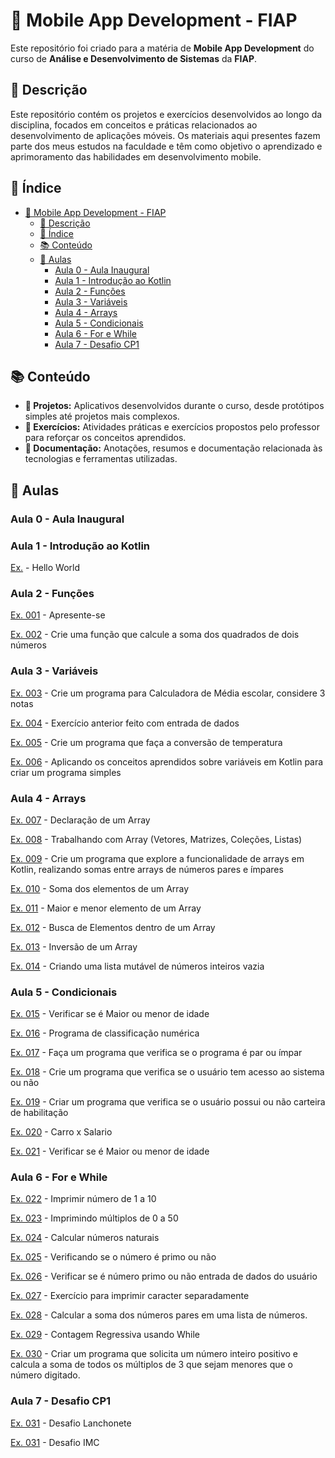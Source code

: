 

# 📱 Mobile App Development - FIAP

Este repositório foi criado para a matéria de **Mobile App Development** do curso de **Análise e Desenvolvimento de Sistemas** da **FIAP**.

## 📝 Descrição

Este repositório contém os projetos e exercícios desenvolvidos ao longo da disciplina, focados em conceitos e práticas relacionados ao desenvolvimento de aplicações móveis. Os materiais aqui presentes fazem parte dos meus estudos na faculdade e têm como objetivo o aprendizado e aprimoramento das habilidades em desenvolvimento mobile.

## 📂 Índice
- [📱 Mobile App Development - FIAP](#-mobile-app-development---fiap)
  - [📝 Descrição](#-descrição)
  - [📂 Índice](#-índice)
  - [📚 Conteúdo](#-conteúdo)
  - [📅 Aulas](#-aulas)
    -  [Aula 0 - Aula Inaugural](#aula-0---aula-inaugural)
    - [Aula 1 - Introdução ao Kotlin](#aula-1---introdução-ao-kotlin)
    - [Aula 2 - Funções](#aula-2---funções)
    - [Aula 3 - Variáveis](#aula-3---variáveis)
    - [Aula 4 - Arrays](#aula-4---arrays)
    - [Aula 5 - Condicionais](#aula-5---condicionais)
    - [Aula 6 - For e While](#aula-6---for-e-while)
    - [Aula 7 - Desafio CP1](#aula-7---desafio-cp1)


## 📚 Conteúdo

- **📱 Projetos:** Aplicativos desenvolvidos durante o curso, desde protótipos simples até projetos mais complexos.
- **📝 Exercícios:** Atividades práticas e exercícios propostos pelo professor para reforçar os conceitos aprendidos.
- **📄 Documentação:** Anotações, resumos e documentação relacionada às tecnologias e ferramentas utilizadas.

## 📅 Aulas

### Aula 0 - Aula Inaugural
### Aula 1 - Introdução ao Kotlin
[Ex.](Aula-001/HelloWorld.kt) - Hello World

### Aula 2 - Funções
[Ex. 001](Aula-002/ex001.kt) - Apresente-se

[Ex. 002](Aula-002/ex002.kt) - Crie uma função que calcule a soma dos quadrados de dois números

### Aula 3 - Variáveis
[Ex. 003](Aula-003/ex003.kt) - Crie um programa para Calculadora de Média escolar, considere 3 notas

[Ex. 004](Aula-003/ex004.kt) - Exercício anterior feito com entrada de dados

[Ex. 005](Aula-003/ex005.kt) - Crie um programa que faça a conversão de temperatura

[Ex. 006](Aula-003/ex006.kt) - Aplicando os conceitos aprendidos sobre variáveis em Kotlin para criar um programa simples  


### Aula 4 - Arrays

[Ex. 007](Aula-004/ex007.kt) - Declaração de um Array

[Ex. 008](Aula-004/ex008.kt) - Trabalhando com Array (Vetores, Matrizes, Coleções, Listas)

[Ex. 009](Aula-004/ex009.kt) - Crie um programa que explore a funcionalidade de arrays em Kotlin, realizando somas entre arrays de números pares e ímpares

[Ex. 010](Aula-004/ex010.kt) - Soma dos elementos de um Array

[Ex. 011](Aula-004/ex011.kt) - Maior e menor elemento de um Array

[Ex. 012](Aula-004/ex012.kt) - Busca de Elementos dentro de um Array

[Ex. 013](Aula-004/ex013.kt) - Inversão de um Array

[Ex. 014](Aula-004/ex014.kt) - Criando uma lista mutável de números inteiros vazia


### Aula 5 - Condicionais

[Ex. 015](Aula-005/ex015.kt) - Verificar se é Maior ou menor de idade

[Ex. 016](Aula-005/ex016.kt) - Programa de classificação numérica

[Ex. 017](Aula-005/ex017.kt) - Faça um programa que verifica se o programa é par ou ímpar

[Ex. 018](Aula-005/ex018.kt) - Crie um programa que verifica se o usuário tem acesso ao sistema ou não

[Ex. 019](Aula-005/ex019.kt) - Criar um programa que verifica se o usuário possui ou não carteira de habilitação

[Ex. 020](Aula-005/ex020.kt) - Carro x Salario

[Ex. 021](Aula-005/ex021.kt) - Verificar se é Maior ou menor de idade

### Aula 6 - For e While
[Ex. 022](Aula-006/ex022.kt) - Imprimir número de 1 a 10

[Ex. 023](Aula-006/ex023.kt) - Imprimindo múltiplos de 0 a 50

[Ex. 024](Aula-006/ex024.kt) - Calcular números naturais

[Ex. 025](Aula-006/ex025.kt) - Verificando se o número é primo ou não

[Ex. 026](Aula-006/ex026.kt) - Verificar se é número primo ou não entrada de dados do usuário

[Ex. 027](Aula-006/ex027.kt) - Exercício para imprimir caracter separadamente

[Ex. 028](Aula-006/ex028.kt) - Calcular a soma dos números pares em uma lista de números.

[Ex. 029](Aula-006/ex029.kt) - Contagem Regressiva usando While

[Ex. 030](Aula-006/ex030.kt) - Criar um programa que solicita um número inteiro positivo e calcula a soma de todos os múltiplos de 3 que sejam menores que o número digitado.

### Aula 7 - Desafio CP1

[Ex. 031](Aula-007/ex031.kt) - Desafio Lanchonete

[Ex. 031](Aula-007/ex032.kt) - Desafio IMC


